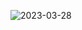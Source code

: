 ![2023-03-28](https://user-images.githubusercontent.com/126461503/228321616-eeb97c74-b80f-426c-a456-4768aa4054fe.png)
